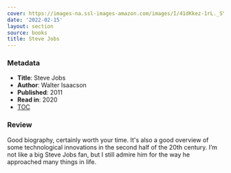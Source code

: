 ```yaml
---
cover: https://images-na.ssl-images-amazon.com/images/I/41dKkez-1rL._SY291_BO1,204,203,200_QL40_FMwebp_.jpg
date: '2022-02-15'
layout: section
source: books
title: Steve Jobs
---
```


### Metadata
- **Title**: Steve Jobs
- **Author**: Walter Isaacson
- **Published**: 2011
- **Read in**: 2020
- [TOC](https://library.villanova.edu/Find/Record/1339444/TOC)

### Review

Good biography, certainly worth your time. It's also a good overview of some technological innovations in the second half of the 20th century. I’m not like a big Steve Jobs fan, but I still admire him for the way he approached many things in life.